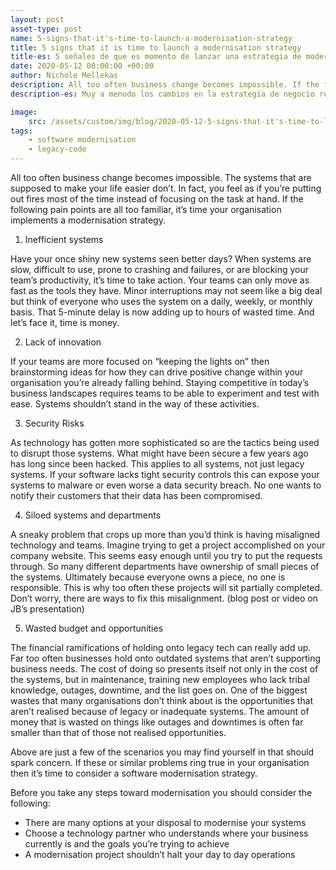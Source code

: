 ```yaml
---
layout: post
asset-type: post
name: 5-signs-that-it's-time-to-launch-a-modernisation-strategy
title: 5 signs that it is time to launch a modernisation strategy
title-es: 5 señales de que es momento de lanzar una estrategia de modernización
date: 2020-05-12 00:00:00 +00:00
author: Nichole Mellekas
description: All too often business change becomes impossible. If the following pain points are all too familiar, it’s time your organisation implements a modernisation strategy.
description-es: Muy a menudo los cambios en la estrategia de negocio resultan difíciles de implementar de forma ágil y rápida. Si los siguientes puntos te resultan demasiado familiares, es momento de que tu organización implemente una estrategia de modernización.

image:
    src: /assets/custom/img/blog/2020-05-12-5-signs-that-it's-time-to-launch-a-modernisation-strategy/5 signs it's time to launch Software Modernisation.jpg
tags:
    - software modernisation
    - legacy-code
---
```


All too often business change becomes impossible. The systems that are supposed to make your life easier don’t. In fact, you feel as if you’re putting out fires most of the time instead of focusing on the task at hand. If the following pain points are all too familiar, it’s time your organisation implements a modernisation strategy.

1.  Inefficient systems
   
Have your once shiny new systems seen better days? When systems are slow, difficult to use, prone to crashing and failures, or are blocking your team’s productivity, it’s time to take action. Your teams can only move as fast as the tools they have. Minor interruptions may not seem like a big deal but think of everyone who uses the system on a daily, weekly, or monthly basis. That 5-minute delay is now adding up to hours of wasted time. And let’s face it, time is money.

2.  Lack of innovation
    
If your teams are more focused on “keeping the lights on” then brainstorming ideas for how they can drive positive change within your organisation you’re already falling behind. Staying competitive in today’s business landscapes requires teams to be able to experiment and test with ease. Systems shouldn’t stand in the way of these activities.

3.  Security Risks
   
As technology has gotten more sophisticated so are the tactics being used to disrupt those systems. What might have been secure a few years ago has long since been hacked. This applies to all systems, not just legacy systems. If your software lacks tight security controls this can expose your systems to malware or even worse a data security breach. No one wants to notify their customers that their data has been compromised.

4.  Siloed systems and departments
    
A sneaky problem that crops up more than you’d think is having misaligned technology and teams. Imagine trying to get a project accomplished on your company website. This seems easy enough until you try to put the requests through. So many different departments have ownership of small pieces of the systems. Ultimately because everyone owns a piece, no one is responsible. This is why too often these projects will sit partially completed. Don’t worry, there are ways to fix this misalignment. (blog post or video on JB’s presentation)

5.  Wasted budget and opportunities
   
The financial ramifications of holding onto legacy tech can really add up. Far too often businesses hold onto outdated systems that aren’t supporting business needs. The cost of doing so presents itself not only in the cost of the systems, but in maintenance, training new employees who lack tribal knowledge, outages, downtime, and the list goes on. One of the biggest wastes that many organisations don’t think about is the opportunities that aren’t realised because of legacy or inadequate systems. The amount of money that is wasted on things like outages and downtimes is often far smaller than that of those not realised opportunities.

Above are just a few of the scenarios you may find yourself in that should spark concern. If these or similar problems ring true in your organisation then it’s time to consider a software modernisation strategy.

Before you take any steps toward modernisation you should consider the following:

-   There are many options at your disposal to modernise your systems  
-   Choose a technology partner who understands where your business currently is and the goals you’re trying to achieve  
-   A modernisation project shouldn’t halt your day to day operations
